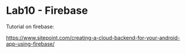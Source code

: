 # Lab10 - Firebase


Tutorial on firebase:

https://www.sitepoint.com/creating-a-cloud-backend-for-your-android-app-using-firebase/
